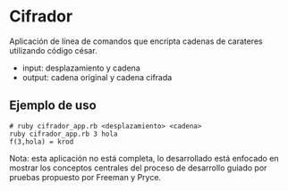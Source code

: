 Cifrador
=========

Aplicación de línea de comandos que encripta cadenas de carateres
utilizando código césar.

* input: desplazamiento y cadena
* output: cadena original y cadena cifrada


Ejemplo  de uso
---------------

```
# ruby cifrador_app.rb <desplazamiento> <cadena>
ruby cifrador_app.rb 3 hola
f(3,hola) = krod
```



Nota: esta aplicación no está completa, lo desarrollado está enfocado en mostrar los conceptos centrales del proceso de desarrollo guiado por pruebas propuesto por Freeman y Pryce.


